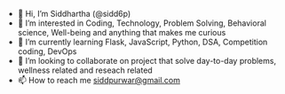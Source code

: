 - 👋 Hi, I’m Siddhartha (@sidd6p)
- 👀 I’m interested in Coding, Technology, Problem Solving, Behavioral science, Well-being and anything that makes me curious 
- 🌱 I’m currently learning Flask, JavaScript, Python, DSA, Competition coding, DevOps
- 💞️ I’m looking to collaborate on project that solve day-to-day problems, wellness related and reseach related
- 📫 How to reach me siddpurwar@gmail.com

<!---
sidd6p/sidd6p is a ✨ special ✨ repository because its `README.md` (this file) appears on your GitHub profile.
You can click the Preview link to take a look at your changes.
--->
